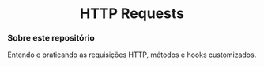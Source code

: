 <div align="center">
  <h1>HTTP Requests</h1>
</div>
<div>
  <h3>Sobre este repositório</h3>
  <p>Entendo e praticando as requisições HTTP, métodos e hooks customizados.</p>
</div>

